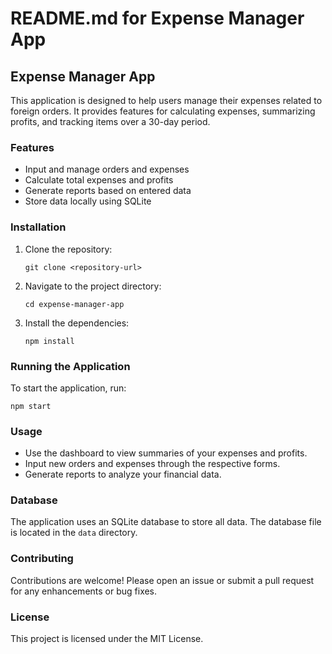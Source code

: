 # README.md for Expense Manager App

## Expense Manager App

This application is designed to help users manage their expenses related to foreign orders. It provides features for calculating expenses, summarizing profits, and tracking items over a 30-day period.

### Features

- Input and manage orders and expenses
- Calculate total expenses and profits
- Generate reports based on entered data
- Store data locally using SQLite

### Installation

1. Clone the repository:
   ```
   git clone <repository-url>
   ```

2. Navigate to the project directory:
   ```
   cd expense-manager-app
   ```

3. Install the dependencies:
   ```
   npm install
   ```

### Running the Application

To start the application, run:
```
npm start
```

### Usage

- Use the dashboard to view summaries of your expenses and profits.
- Input new orders and expenses through the respective forms.
- Generate reports to analyze your financial data.

### Database

The application uses an SQLite database to store all data. The database file is located in the `data` directory.

### Contributing

Contributions are welcome! Please open an issue or submit a pull request for any enhancements or bug fixes.

### License

This project is licensed under the MIT License.